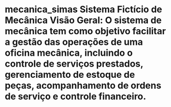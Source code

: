 # mecanica_simas Sistema Fictício de Mecânica Visão Geral: O sistema de mecânica tem como objetivo facilitar a gestão das operações de uma oficina mecânica, incluindo o controle de serviços prestados, gerenciamento de estoque de peças, acompanhamento de ordens de serviço e controle financeiro.